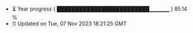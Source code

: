 - ⏳ Year progress { █████████████████████████▁▁▁▁▁ } 85.14 %
- ⏰ Updated on Tue, 07 Nov 2023 18:21:25 GMT

